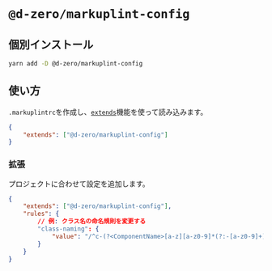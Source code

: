 # `@d-zero/markuplint-config`

## 個別インストール

```sh
yarn add -D @d-zero/markuplint-config
```

## 使い方

`.markuplintrc`を作成し、[`extends`](https://markuplint.dev/ja/docs/configuration/properties#extends)機能を使って読み込みます。

```json
{
	"extends": ["@d-zero/markuplint-config"]
}
```

### 拡張

プロジェクトに合わせて設定を追加します。

```json
{
	"extends": ["@d-zero/markuplint-config"],
	"rules": {
		// 例: クラス名の命名規則を変更する
		"class-naming": {
			"value": "/^c-(?<ComponentName>[a-z][a-z0-9]*(?:-[a-z0-9]+)*)$/"
		}
	}
}
```
